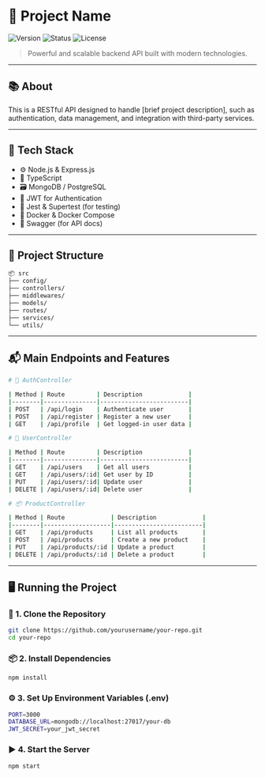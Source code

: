 # 🚀 Project Name

![Version](https://img.shields.io/badge/version-v1.0.0-blue.svg) ![Status](https://img.shields.io/badge/status-complete-brightgreen.svg) ![License](https://img.shields.io/badge/license-MIT-green.svg)


> Powerful and scalable backend API built with modern technologies.

---

## 📚 About

This is a RESTful API designed to handle [brief project description], such as authentication, data management, and integration with third-party services.

---

## 🧰 Tech Stack

- ⚙️ Node.js & Express.js  
- 📘 TypeScript  
- 🗃️ MongoDB / PostgreSQL  
- 🔐 JWT for Authentication  
- 🧪 Jest & Supertest (for testing)  
- 🐳 Docker & Docker Compose  
- 📄 Swagger (for API docs)

---

## 📂 Project Structure

```bash
📦 src
├── config/
├── controllers/
├── middlewares/
├── models/
├── routes/
├── services/
└── utils/
```
---

## 📬 Main Endpoints and Features

```bash
# 🔐 AuthController

| Method | Route         | Description             |
|--------|---------------|-------------------------|
| POST   | /api/login    | Authenticate user       |
| POST   | /api/register | Register a new user     |
| GET    | /api/profile  | Get logged-in user data |
```

```bash
# 👤 UserController

| Method | Route         | Description             |
|--------|---------------|-------------------------|
| GET    | /api/users    | Get all users           |
| GET    | /api/users/:id| Get user by ID          |
| PUT    | /api/users/:id| Update user             |
| DELETE | /api/users/:id| Delete user             |
```

```bash
# 📦 ProductController

| Method | Route             | Description             |
|--------|-------------------|-------------------------|
| GET    | /api/products     | List all products       |
| POST   | /api/products     | Create a new product    |
| PUT    | /api/products/:id | Update a product        |
| DELETE | /api/products/:id | Delete a product        |
```

---

## 🖥️ Running the Project

### 🔧 1. Clone the Repository

```bash
git clone https://github.com/yourusername/your-repo.git
cd your-repo
```

### 📦 2. Install Dependencies

```bash
npm install
```

### ⚙️ 3. Set Up Environment Variables (.env)

```bash
PORT=3000
DATABASE_URL=mongodb://localhost:27017/your-db
JWT_SECRET=your_jwt_secret
```

### ▶️ 4. Start the Server

```bash
npm start
```
